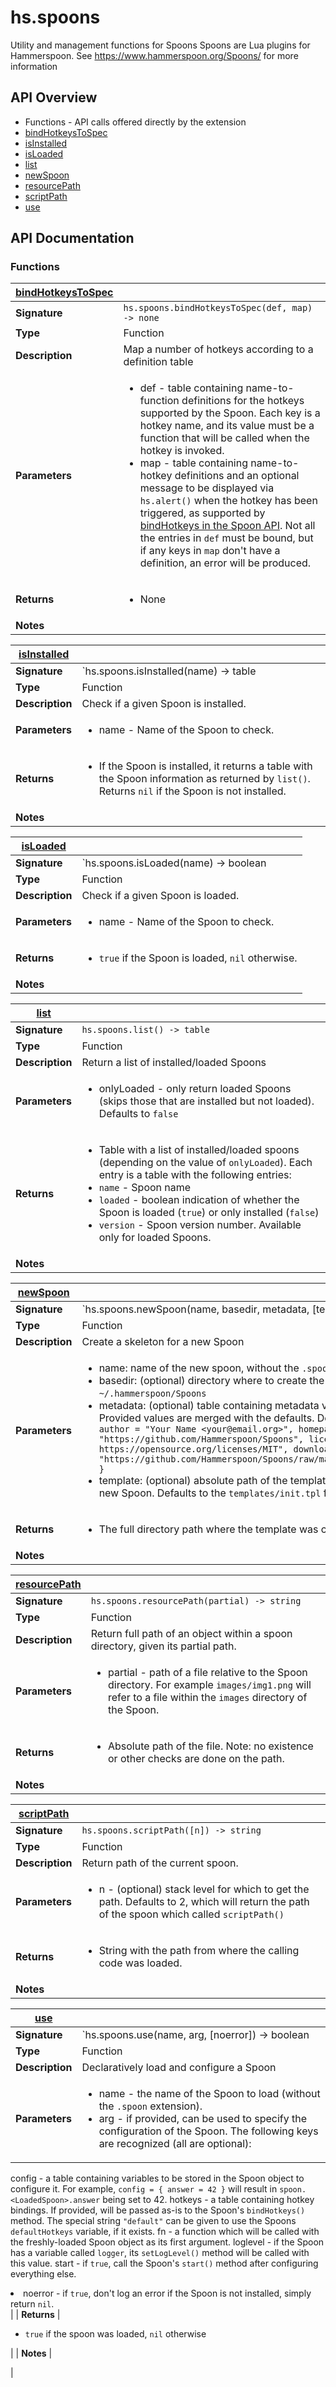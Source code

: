 # hs.spoons

Utility and management functions for Spoons
Spoons are Lua plugins for Hammerspoon.
See https://www.hammerspoon.org/Spoons/ for more information

## API Overview
* Functions - API calls offered directly by the extension
 * [bindHotkeysToSpec](#bindHotkeysToSpec)
 * [isInstalled](#isInstalled)
 * [isLoaded](#isLoaded)
 * [list](#list)
 * [newSpoon](#newSpoon)
 * [resourcePath](#resourcePath)
 * [scriptPath](#scriptPath)
 * [use](#use)

## API Documentation

### Functions

| [bindHotkeysToSpec](#bindHotkeysToSpec)         |                                                                                     |
| --------------------------------------------|-------------------------------------------------------------------------------------|
| **Signature**                               | `hs.spoons.bindHotkeysToSpec(def, map) -> none`                                                                    |
| **Type**                                    | Function                                                                     |
| **Description**                             | Map a number of hotkeys according to a definition table                                                                     |
| **Parameters**                              | <ul><li>def - table containing name-to-function definitions for the hotkeys supported by the Spoon. Each key is a hotkey name, and its value must be a function that will be called when the hotkey is invoked.</li><li>map - table containing name-to-hotkey definitions and an optional message to be displayed via `hs.alert()` when the hotkey has been triggered, as supported by [bindHotkeys in the Spoon API](https://github.com/Hammerspoon/hammerspoon/blob/master/SPOONS.md#hotkeys). Not all the entries in `def` must be bound, but if any keys in `map` don't have a definition, an error will be produced.</li></ul> |
| **Returns**                                 | <ul><li>None</li></ul>          |
| **Notes**                                   | <ul></ul>                |

| [isInstalled](#isInstalled)         |                                                                                     |
| --------------------------------------------|-------------------------------------------------------------------------------------|
| **Signature**                               | `hs.spoons.isInstalled(name) -> table | nil`                                                                    |
| **Type**                                    | Function                                                                     |
| **Description**                             | Check if a given Spoon is installed.                                                                     |
| **Parameters**                              | <ul><li>name - Name of the Spoon to check.</li></ul> |
| **Returns**                                 | <ul><li>If the Spoon is installed, it returns a table with the Spoon information as returned by `list()`. Returns `nil` if the Spoon is not installed.</li></ul>          |
| **Notes**                                   | <ul></ul>                |

| [isLoaded](#isLoaded)         |                                                                                     |
| --------------------------------------------|-------------------------------------------------------------------------------------|
| **Signature**                               | `hs.spoons.isLoaded(name) -> boolean | nil`                                                                    |
| **Type**                                    | Function                                                                     |
| **Description**                             | Check if a given Spoon is loaded.                                                                     |
| **Parameters**                              | <ul><li>name - Name of the Spoon to check.</li></ul> |
| **Returns**                                 | <ul><li>`true` if the Spoon is loaded, `nil` otherwise.</li></ul>          |
| **Notes**                                   | <ul></ul>                |

| [list](#list)         |                                                                                     |
| --------------------------------------------|-------------------------------------------------------------------------------------|
| **Signature**                               | `hs.spoons.list() -> table`                                                                    |
| **Type**                                    | Function                                                                     |
| **Description**                             | Return a list of installed/loaded Spoons                                                                     |
| **Parameters**                              | <ul><li>onlyLoaded - only return loaded Spoons (skips those that are installed but not loaded). Defaults to `false`</li></ul> |
| **Returns**                                 | <ul><li>Table with a list of installed/loaded spoons (depending on the value of `onlyLoaded`). Each entry is a table with the following entries:</li><li>  `name` - Spoon name</li><li>  `loaded` - boolean indication of whether the Spoon is loaded (`true`) or only installed (`false`)</li><li>  `version` - Spoon version number. Available only for loaded Spoons.</li></ul>          |
| **Notes**                                   | <ul></ul>                |

| [newSpoon](#newSpoon)         |                                                                                     |
| --------------------------------------------|-------------------------------------------------------------------------------------|
| **Signature**                               | `hs.spoons.newSpoon(name, basedir, metadata, [template]) -> string | nil`                                                                    |
| **Type**                                    | Function                                                                     |
| **Description**                             | Create a skeleton for a new Spoon                                                                     |
| **Parameters**                              | <ul><li>name: name of the new spoon, without the `.spoon` extension</li><li>basedir: (optional) directory where to create the template. Defaults to `~/.hammerspoon/Spoons`</li><li>metadata: (optional) table containing metadata values to be inserted in the template. Provided values are merged with the defaults. Defaults to: ``` { version = "0.1", author = "Your Name <your@email.org>", homepage = "https://github.com/Hammerspoon/Spoons", license = "MIT - https://opensource.org/licenses/MIT", download_url = "https://github.com/Hammerspoon/Spoons/raw/master/Spoons/"..name..".spoon.zip" } ```</li><li>template: (optional) absolute path of the template to use for the `init.lua` file of the new Spoon. Defaults to the `templates/init.tpl` file included with Hammerspoon.</li></ul> |
| **Returns**                                 | <ul><li>The full directory path where the template was created, or `nil` if there was an error.</li></ul>          |
| **Notes**                                   | <ul></ul>                |

| [resourcePath](#resourcePath)         |                                                                                     |
| --------------------------------------------|-------------------------------------------------------------------------------------|
| **Signature**                               | `hs.spoons.resourcePath(partial) -> string`                                                                    |
| **Type**                                    | Function                                                                     |
| **Description**                             | Return full path of an object within a spoon directory, given its partial path.                                                                     |
| **Parameters**                              | <ul><li>partial - path of a file relative to the Spoon directory. For example `images/img1.png` will refer to a file within the `images` directory of the Spoon.</li></ul> |
| **Returns**                                 | <ul><li>Absolute path of the file. Note: no existence or other checks are done on the path.</li></ul>          |
| **Notes**                                   | <ul></ul>                |

| [scriptPath](#scriptPath)         |                                                                                     |
| --------------------------------------------|-------------------------------------------------------------------------------------|
| **Signature**                               | `hs.spoons.scriptPath([n]) -> string`                                                                    |
| **Type**                                    | Function                                                                     |
| **Description**                             | Return path of the current spoon.                                                                     |
| **Parameters**                              | <ul><li>n - (optional) stack level for which to get the path. Defaults to 2, which will return the path of the spoon which called `scriptPath()`</li></ul> |
| **Returns**                                 | <ul><li>String with the path from where the calling code was loaded.</li></ul>          |
| **Notes**                                   | <ul></ul>                |

| [use](#use)         |                                                                                     |
| --------------------------------------------|-------------------------------------------------------------------------------------|
| **Signature**                               | `hs.spoons.use(name, arg, [noerror]) -> boolean | nil`                                                                    |
| **Type**                                    | Function                                                                     |
| **Description**                             | Declaratively load and configure a Spoon                                                                     |
| **Parameters**                              | <ul><li>name - the name of the Spoon to load (without the `.spoon` extension).</li><li>arg - if provided, can be used to specify the configuration of the Spoon. The following keys are recognized (all are optional):
  config - a table containing variables to be stored in the Spoon object to configure it. For example, `config = { answer = 42 }` will result in `spoon.<LoadedSpoon>.answer` being set to 42.
  hotkeys - a table containing hotkey bindings. If provided, will be passed as-is to the Spoon's `bindHotkeys()` method. The special string `"default"` can be given to use the Spoons `defaultHotkeys` variable, if it exists.
  fn - a function which will be called with the freshly-loaded Spoon object as its first argument.
  loglevel - if the Spoon has a variable called `logger`, its `setLogLevel()` method will be called with this value.
  start - if `true`, call the Spoon's `start()` method after configuring everything else.</li><li>noerror - if `true`, don't log an error if the Spoon is not installed, simply return `nil`.</li></ul> |
| **Returns**                                 | <ul><li>`true` if the spoon was loaded, `nil` otherwise</li></ul>          |
| **Notes**                                   | <ul></ul>                |

